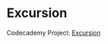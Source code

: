 <h1>Excursion</h1>
<p>Codecademy Project: 
<a href="https://mykhaylo-m.github.io/Excursion/">Excursion</a>
</p>
